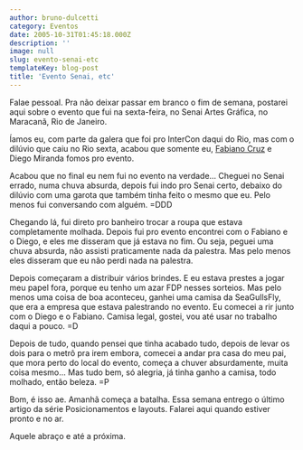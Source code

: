 ```yaml
---
author: bruno-dulcetti
category: Eventos
date: 2005-10-31T01:45:18.000Z
description: ''
image: null
slug: evento-senai-etc
templateKey: blog-post
title: 'Evento Senai, etc'
---
```


Falae pessoal. Pra não deixar passar em branco o fim de semana, postarei aqui sobre o evento que fui na sexta-feira, no Senai Artes Gráfica, no Maracanã, Rio de Janeiro.

Íamos eu, com parte da galera que foi pro InterCon daqui do Rio, mas com o dilúvio que caiu no Rio sexta, acabou que somente eu, [Fabiano Cruz](http://www.fabianocruz.com) e Diego Miranda fomos pro evento.

Acabou que no final eu nem fui no evento na verdade... Cheguei no Senai errado, numa chuva absurda, depois fui indo pro Senai certo, debaixo do dilúvio com uma garota que também tinha feito o mesmo que eu. Pelo menos fui conversando com alguém. =DDD

Chegando lá, fui direto pro banheiro trocar a roupa que estava completamente molhada. Depois fui pro evento encontrei com o Fabiano e o Diego, e eles me disseram que já estava no fim. Ou seja, peguei uma chuva absurda, não assisti praticamente nada da palestra. Mas pelo menos eles disseram que eu não perdi nada na palestra.

Depois começaram a distribuir vários brindes. E eu estava prestes a jogar meu papel fora, porque eu tenho um azar FDP nesses sorteios. Mas pelo menos uma coisa de boa aconteceu, ganhei uma camisa da SeaGullsFly, que era a empresa que estava palestrando no evento. Eu comecei a rir junto com o Diego e o Fabiano. Camisa legal, gostei, vou até usar no trabalho daqui a pouco. =D

Depois de tudo, quando pensei que tinha acabado tudo, depois de levar os dois para o metrô pra irem embora, comecei a andar pra casa do meu pai, que mora perto do local do evento, começa a chuver absurdamente, muita coisa mesmo... Mas tudo bem, só alegria, já tinha ganho a camisa, todo molhado, então beleza. =P

Bom, é isso ae. Amanhã começa a batalha. Essa semana entrego o último artigo da série Posicionamentos e layouts. Falarei aqui quando estiver pronto e no ar.

Aquele abraço e até a próxima.
